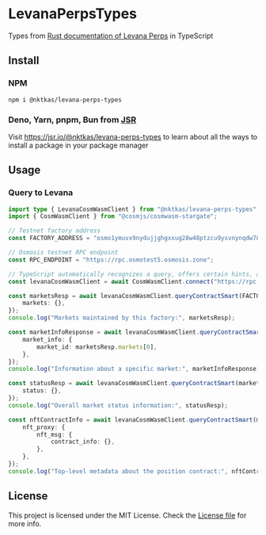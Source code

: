 # LevanaPerpsTypes

Types from [Rust documentation of Levana Perps](https://apidocs.levana.finance/msg/doc/levana_perpswap_cosmos_msg/index.html) in TypeScript

## Install

### NPM

```
npm i @nktkas/levana-perps-types
```

### Deno, Yarn, pnpm, Bun from [JSR](https://jsr.io/)

Visit https://jsr.io/@nktkas/levana-perps-types to learn about all the ways to install a package in your package manager

## Usage

### Query to Levana

```typescript
import type { LevanaCosmWasmClient } from "@nktkas/levana-perps-types";
import { CosmWasmClient } from "@cosmjs/cosmwasm-stargate";

// Testnet factory address
const FACTORY_ADDRESS = "osmo1ymuvx9nydujjghgxxug28w48ptzcu9ysvnynqdw78qgteafj0syq247w5u";

// Osmosis testnet RPC endpoint
const RPC_ENDPOINT = "https://rpc.osmotest5.osmosis.zone";

// TypeScript automatically recognizes a query, offers certain hints, and returns the appropriate response type for the query
const levanaCosmWasmClient = await CosmWasmClient.connect("https://rpc.osmotest5.osmosis.zone") as LevanaCosmWasmClient;

const marketsResp = await levanaCosmWasmClient.queryContractSmart(FACTORY_ADDRESS, {
    markets: {},
});
console.log("Markets maintained by this factory:", marketsResp);

const marketInfoResponse = await levanaCosmWasmClient.queryContractSmart(FACTORY_ADDRESS, {
    market_info: {
        market_id: marketsResp.markets[0],
    },
});
console.log("Information about a specific market:", marketInfoResponse);

const statusResp = await levanaCosmWasmClient.queryContractSmart(marketInfoResponse.market_addr, {
    status: {},
});
console.log("Overall market status information:", statusResp);

const nftContractInfo = await levanaCosmWasmClient.queryContractSmart(marketInfoResponse.market_addr, {
    nft_proxy: {
        nft_msg: {
            contract_info: {},
        },
    },
});
console.log("Top-level metadata about the position contract:", nftContractInfo);
```

## License

This project is licensed under the MIT License. Check the [License file](LICENSE) for more info.
